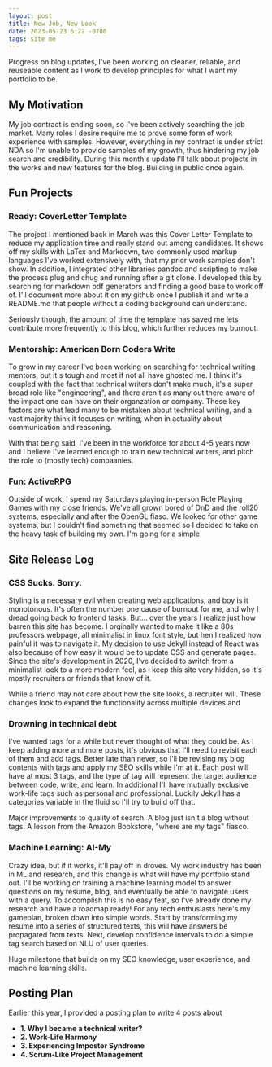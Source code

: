 ```yaml
---
layout: post
title: New Job, New Look
date: 2023-05-23 6:22 -0700
tags: site me
---
```

Progress on blog updates, I've been working on cleaner, reliable, and reuseable content as I work to develop principles for what I want my portfolio to be.

## My Motivation

My job contract is ending soon, so I've been actively searching the job market. Many roles I desire require me to prove some form of work experience with samples. However, everything in my contract is under strict NDA so I'm unable to provide samples of my growth, thus hindering my job search and credibility. During this month's update I'll talk about projects in the works and new features for the blog. Building in public once again.

## Fun Projects

### Ready: CoverLetter Template
The project I mentioned back in March was this Cover Letter Template to reduce my application time and really stand out among candidates. It shows off my skills with LaTex and Markdown, two commonly used markup languages I've worked extensively with, that my prior work samples don't show. In addition, I integrated other libraries pandoc and scripting to make the process plug and chug and running after a git clone. I developed this by searching for markdown pdf generators and finding a good base to work off of. I'll document more about it on my github once I publish it and write a README.md that people without a coding background can understand.

Seriously though, the amount of time the template has saved me lets contribute more frequently to this blog, which further reduces my burnout.

### Mentorship: American Born Coders Write

To grow in my career I've been working on searching for technical writing mentors, but it's tough and most if not all have ghosted me. I think it's coupled with the fact that technical writers don't make much, it's a super broad role like "engineering", and there aren't as many out there aware of the impact one can have on their organzation or company. These key factors are what lead many to be mistaken about technical writing, and a vast majority think it focuses on writing, when in actuality about communication and reasoning. 

With that being said, I've been in the workforce for about 4-5 years now and I believe I've learned enough to train new technical writers, and pitch the role to (mostly tech) compaanies.

### Fun: ActiveRPG

Outside of work, I spend my Saturdays playing in-person Role Playing Games with my close friends. We've all grown bored of DnD and the roll20 systems, especially and after the OpenGL fiaso. We looked for other game systems, but I couldn't find something that seemed so I decided to take on the heavy task of building my own. I'm going for a simple 

## Site Release Log

### CSS Sucks. Sorry.

Styling is a necessary evil when creating web applications, and boy is it monotonous. It's often the number one cause of burnout for me, and why I dread going back to frontend tasks. But... over the years I realize just how barren this site has become. I orginally wanted to make it like a 80s professors webpage, all minimalist in linux font style, but hen I realized how painful it was to navigate it. My decision to use Jekyll instead of React was also because of how easy it would be to update CSS and generate pages. Since the site's development in 2020, I've decided to switch from a minimalist look to a more modern feel, as I keep this site very hidden, so it's mostly recruiters or friends that know of it.

While a friend may not care about how the site looks, a recruiter will. These changes look to expand the functionality across multiple devices and 

### Drowning in technical debt

I've wanted tags for a while but never thought of what they could be. As I keep adding more and more posts, it's obvious that I'll need to revisit each of them and add tags. Better late than never, so I'll be revising my blog contents with tags and apply my SEO skills while I'm at it. Each post will have at most 3 tags, and the type of tag will represent the target audience between code, write, and learn. In additional I'll have mutually exclusive work-life tags such as personal and professional. Luckily Jekyll has a categories variable in the fluid so I'll try to build off that.

Major improvements to quality of search. A blog just isn't a blog without tags. A lesson from the Amazon Bookstore, "where are my tags" fiasco. 

### Machine Learning: AI-My

Crazy idea, but if it works, it'll pay off in droves. My work industry has been in ML and research, and this change is what will have my portfolio stand out. I'll be working on training a machine learning model to answer questions on my resume, blog, and eventually be able to navigate users with a query. To accomplish this is no easy feat, so I've already done my research and have a roadmap ready! For any tech enthusiasts here's my gameplan, broken down into simple words. Start by transforming my resume into a series of structured texts, this will have answers be propagated from texts. Next, develop confidence intervals to do a simple tag search based on NLU of user queries. 

Huge milestone that builds on my SEO knowledge, user experience, and machine learning skills.

## Posting Plan

Earlier this year, I provided a posting plan to write 4 posts about 
- **1. Why I became a technical writer?**
- **2. Work-Life Harmony** 
- **3. Experiencing Imposter Syndrome**
- **4. Scrum-Like Project Management**

